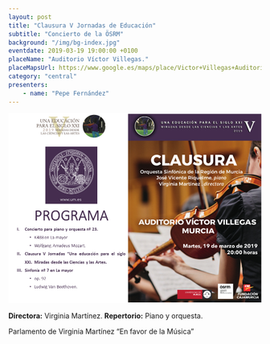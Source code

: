 ```yaml
---
layout: post
title: "Clausura V Jornadas de Educación"
subtitle: "Concierto de la ÖSRM"
background: "/img/bg-index.jpg"
eventdate: 2019-03-19 19:00:00 +0100
placeName: "Auditorio Víctor Villegas."
placeMapsUrl: https://www.google.es/maps/place/Victor+Villegas+Auditorium/@37.9834878,-1.116051,17z/data=!3m1!4b1!4m5!3m4!1s0xd63826cd7baef3d:0xe3f05dda709d0c1a!8m2!3d37.9834878!4d-1.1138623?hl=en
category: "central"
presenters:
    - name: "Pepe Fernández"
---
```

![cartel](/img/posts/programaclausura.png)


**Directora:** Virginia Martínez.
**Repertorio:** Piano y orquesta.

Parlamento de Virginia Martínez “En favor de la Música”
